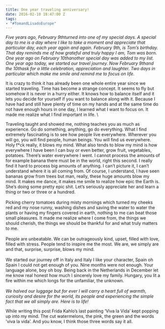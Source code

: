 ```yaml
---
title: One year traveling anniversary!
date: 2016-02-10 18:47:00 Z
tags:
- "#TomandLisadoEurope"
---
```


*Five years ago, February 9thturned into one of my special days. A special day to me is a day where I like to take a moment and appreciate that particular day, each year again and again. February 9th, is Tom’s birthday. That day reminds me of how grateful and truly happy I am, Tom was born. One year ago on February 10thanother special day was added to my list. One year ago today, we started our travel journey. Now February 9thand the 10thask for a little celebration, appreciation and laughter. Two days in particular which make me smile and remind me to focus on life.*

It is crazy to think it has already been one whole entire year since we started traveling. Time has become a strange concept. It seems to fly but somehow it is never in a hurry either. It knows how to balance itself and it lets you decide for yourself if you want to balance along with it. Because I have had and still have plenty of time on my hands and at the same time do not have enough hours in one day, I learned what I want to focus on. It made me realize what I find important in life. \\

Traveling taught and showed me, nothing teaches you as much as experience. Go do something, anything, go do everything. What I find extremely fascinating is to see how people live everywhere. Wherever you will go, you will find people, human beings. You will find us everywhere. Holy f\*ck really, it blows my mind. What also tends to blow my mind is how everywhere I have been I can buy or even better, grow fruit, vegetables, potatoes. There’s water everywhere I went. I cannot process the amounts of for example banana there must be in the world, right this second. I really find it hard to process big amounts of anything. I can’t picture it, I can’t understand where it is all coming from. Of course, I understand, I have seen bananas grow from trees but man, really, these huge amounts blow my mind. It makes me dance, it makes me smile to realize how epic the Earth is. She’s doing some pretty epic shit. Let’s seriously appreciate her and learn a thing or two or three or a hundred. \
\
Picking cherry tomatoes during misty mornings which turned my cheeks red and my nose runny, washing dishes and saving the water to water the plants or having my fingers covered in earth, nothing to me can beat those small pleasures. It made me realize where I come from, the things we should cherish, the things we should be thankful for and what truly matters to me.\
\
People are unbeatable. We can be outrageously kind, upset, filled with love, filled with stress. People tend to inspire me the most. We are, we simply are and that, surprise, surprise, blows my mind. \
\
We started our journey off in Italy and Italy I like your character, Spain oh Spain I could not get enough of you. Nine months were not enough. Your language alone, boy oh boy. Being back in the Netherlands in December let me know real honest how much I sincerely love my family. Hungary, you lit a fire within me which longs for the unfamiliar, the unknown. \
\
*We halved our luggage but for ever I will carry a heart full of warmth, curiosity and desire for the world, its people and experiencing the simple fact that we all simply are. Here is to life!*

While writing this post Frida Kahlo’s last painting ‘Viva la Vida’ kept popping up into my mind. The cut watermelons, the pink, the green and the words 'viva la vida’. And you know, I think those three words say it all.